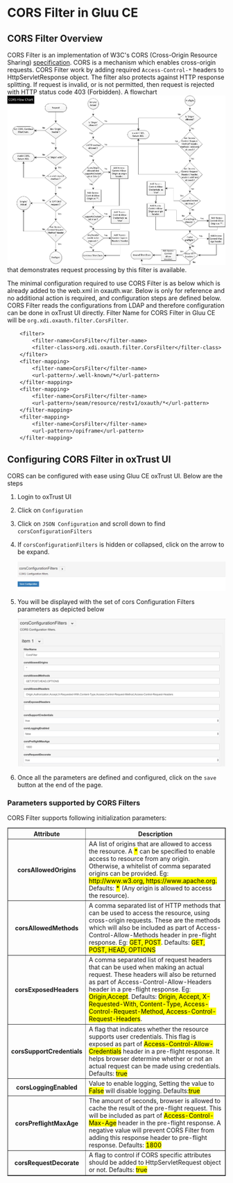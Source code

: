 # CORS Filter in Gluu CE

## CORS Filter Overview

CORS Filter is an implementation of W3C's CORS  (Cross-Origin Resource Sharing) [specification](http://www.w3.org/TR/cors/).
CORS is a mechanism which enables cross-origin requests.
CORS Filter work by adding required `Access-Control-*` headers to HttpServletResponse object. 
The filter also protects against HTTP response splitting. If request is invalid, or is not permitted, then request is rejected with HTTP status code 403 (Forbidden). 
A flowchart ![flowchart](../img/admin-guide/cors/cors-flowchart.png) that demonstrates request processing by 
this filter is available.

The minimal configuration required to use CORS Filter is as below which is 
already added to the web.xml in oxauth.war. Below is only for reference and no additional 
action is required, and configuration steps are defined below. CORS Filter reads the 
configurations from LDAP and therefore configuration can be done in oxTrust UI directly.
Filter Name for CORS Filter in Gluu CE will be `org.xdi.oxauth.filter.CorsFilter`.

```
    <filter>
        <filter-name>CorsFilter</filter-name>
        <filter-class>org.xdi.oxauth.filter.CorsFilter</filter-class>
    </filter>
    <filter-mapping>
        <filter-name>CorsFilter</filter-name>
        <url-pattern>/.well-known/*</url-pattern>
    </filter-mapping>
    <filter-mapping>
        <filter-name>CorsFilter</filter-name>
        <url-pattern>/seam/resource/restv1/oxauth/*</url-pattern>
    </filter-mapping>
    <filter-mapping>
        <filter-name>CorsFilter</filter-name>
        <url-pattern>/opiframe</url-pattern>
    </filter-mapping>
```

## Configuring CORS Filter in oxTrust UI

CORS can be configured with ease using Gluu CE oxTrust UI. Below are the steps 

1. Login to oxTrust UI
2. Click on `Configuration`
3. Click on `JSON Configuration` and scroll down to find `corsConfigurationFilters`
4. If `corsConfigurationFilters` is hidden or collapsed, click on the arrow to be expand.

    ![cors enable](../img/admin-guide/cors/cors-enable.png)

5. You will be displayed with the set of cors Configuration Filters parameters as depicted below

    ![cors](../img/admin-guide/cors/cors.png)

6. Once all the parameters are defined and configured, click on the `save` button at the end of the page.

### Parameters supported by CORS Filters

CORS Filter supports following initialization parameters:

<table border="1">
        <tr>
            <th>Attribute</th>
            <th>Description</th>
        </tr>
        <tr>
            <th>corsAllowedOrigins</th>
            <td>AA list of origins that are allowed to access the resource. 
            A <mark>*</mark> can be specified to enable access to resource from any origin. 
            Otherwise, a whitelist of comma separated origins can be provided. 
            Eg:  <mark>http://www.w3.org, https://www.apache.org. </mark>
            Defaults: <mark>*</mark> (Any origin is allowed to access the resource).</td>
        </tr>
        <tr>
            <th>corsAllowedMethods</th>
            <td>A comma separated list of HTTP methods that can be used to 
            access the resource, using cross-origin requests. These are the methods which will 
            also be included as part of Access-Control-Allow-Methods header in pre-flight response. 
            Eg: <mark>GET, POST</mark>. Defaults: <mark>GET, POST, HEAD, OPTIONS</mark></td>
        </tr>
        <tr>
            <th>corsExposedHeaders</th>
            <td>A comma separated list of request headers that can be used when making an actual request. 
            These headers will also be returned as part of Access-Control-Allow-Headers header in a 
            pre-flight response. Eg: <mark>Origin,Accept</mark>. Defaults: <mark>Origin, Accept, X-Requested-With, 
            Content-Type, Access-Control-Request-Method, Access-Control-Request-Headers</mark>.</td>
        </tr>
        <tr>
            <th>corsSupportCredentials</th>
            <td>A flag that indicates whether the resource supports user credentials. 
            This flag is exposed as part of <mark>Access-Control-Allow-Credentials</mark> header in a 
            pre-flight response. It helps browser determine whether or not an actual request 
            can be made using credentials. Defaults: <mark>true</mark></td>
        </tr>
        <tr>
            <th>corsLoggingEnabled</th>
            <td>Value to enable logging, Setting the value to <mark>False</mark> will disable logging. Defaults:<mark>true</mark></td>
        </tr>
        <tr>
            <th>corsPreflightMaxAge</th>
            <td>The amount of seconds, browser is allowed to cache the 
            result of the pre-flight request. This will be included as part of 
            <mark>Access-Control-Max-Age</mark> header in the pre-flight response. A negative value will 
            prevent CORS Filter from adding this response header to pre-flight response. Defaults: <mark>1800</mark></td>
        </tr>
        <tr>
            <th>corsRequestDecorate</th>
            <td>A flag to control if CORS specific attributes should be added 
            to HttpServletRequest object or not. Defaults: <mark>true</mark></td>
        </tr>
</table>
